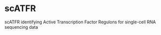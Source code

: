 # scATFR 
scATFR identifying Active Transcription Factor Regulons for single-cell RNA sequencing data
